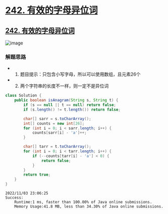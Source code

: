 # [242. 有效的字母异位词](https://github.com/imtsingyun/LeetCode/issues/8)

## [242. 有效的字母异位词](https://leetcode.cn/problems/valid-anagram/)

![image](https://user-images.githubusercontent.com/56377217/199756421-d58cda60-7dc6-47a8-ad77-693192bd4017.png)

### 解题思路
- 1. 题目提示：只包含小写字母，所以可以使用数组，且元素26个
- 2. 两个字符串的长度不一样，则一定不是异位词


```java
class Solution {
    public boolean isAnagram(String s, String t) {
        if (s == null || t == null) return false;
        if (s.length() != t.length()) return false;

        char[] sarr = s.toCharArray();
        int[] counts = new int[26];
        for (int i = 0; i < sarr.length; i++) {
            counts[sarr[i] - 'a']++;
        }

        char[] tarr = t.toCharArray();
        for (int i = 0; i < tarr.length; i++) {
            if (--counts[tarr[i] - 'a'] < 0) {
                return false;
            }
        }
        return true;
    }
}
```

```
2022/11/03 23:06:25	
Success:
	Runtime:1 ms, faster than 100.00% of Java online submissions.
	Memory Usage:41.8 MB, less than 34.30% of Java online submissions.
```